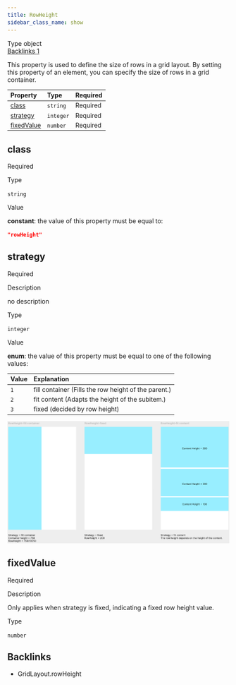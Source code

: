 ```yaml
---
title: RowHeight
sidebar_class_name: show
---
```


<div className="section-badges">

<div className="badge type">
        <span className="label">Type</span>
        <span className="value">object</span>
      </div>

<a href="#backlinks" className="badge backlinks">
          <span className="label">Backlinks</span>
          <span className="value">1</span>
        </a>

</div>

This property is used to define the size of rows in a grid layout.
By setting this property of an element, you can specify the size of rows in a grid container.

<div className="property-preview">

<div className="property-table">

| Property                  | Type      | Required                                            |
| :------------------------ | :-------- | :-------------------------------------------------- |
| [class](#class)           | `string`  | <span className="property-required">Required</span> |
| [strategy](#strategy)     | `integer` | <span className="property-required">Required</span> |
| [fixedValue](#fixedvalue) | `number`  | <span className="property-required">Required</span> |

</div>

</div>

<div className="property">

<div className="property-heading">

## class

<span className="property-required">Required</span>

</div>

<div className="property-item">

Type

`string`

</div>

<div className="property-item">

Value

<div className="value-description">

**constant**: the value of this property must be equal to:

```json
"rowHeight"
```

</div>

</div>

</div>

<div className="property">

<div className="property-heading">

## strategy

<span className="property-required">Required</span>

</div>

<div className="property-item">

Description

<div>

no description

</div>

</div>

<div className="property-item">

Type

`integer`

</div>

<div className="property-item">

Value

<div className="value-description">

**enum**: the value of this property must be equal to one of the following values:

| Value | Explanation                                                                                  |
| :---- | :------------------------------------------------------------------------------------------- |
| `1`   | <div className="enum-description">fill container (Fills the row height of the parent.)</div> |
| `2`   | <div className="enum-description">fit content (Adapts the height of the subitem.)</div>      |
| `3`   | <div className="enum-description">fixed (decided by row height)</div>                        |

</div>

</div>

<div className="property-item">

<p></p>

<div className="property-images">

<img src="/img/layout/grid/rowHeight.png" alt="" />

</div>

</div>

</div>

<div className="property">

<div className="property-heading">

## fixedValue

<span className="property-required">Required</span>

</div>

<div className="property-item">

Description

<div>

Only applies when strategy is fixed, indicating a fixed row height value.

</div>

</div>

<div className="property-item">

Type

`number`

</div>

</div>

<div id="backlinks" className="section-backlinks">

<div className="backlinks-title"><h2>Backlinks</h2></div>

<ul className="backlinks-list">

<li className="backlink">
      <Link to='/specs/layout/grid-layout#rowheight'>GridLayout.rowHeight</Link>
      </li>

</ul>

</div>

